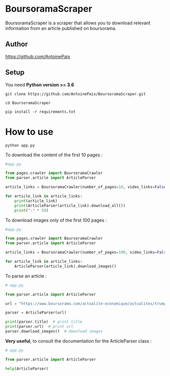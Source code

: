 # BoursoramaScraper


BoursoramaScraper is a scraper that allows you to download relevant information from an article published on boursorama.

## Author

https://github.com/AntoinePaix

## Setup

You need **Python version >= 3.6**

```
git clone https://github.com/AntoinePaix/BoursoramaScraper.git

cd BoursoramaScraper

pip install -r requirements.txt
```

# How to use

```
python app.py
```

To download the content of the first 10 pages :

```python
#app.py

from pages.crawler import BoursoramaCrawler
from parser.article import ArticleParser

article_links = BoursoramaCrawler(number_of_pages=10, video_links=False).run()

for article_link in article_links:
    print(article_link)
    print(ArticleParser(article_link).download_all())
    print("-" * 50)
```

To download images only of the first 100 pages :

```python
#app.py

from pages.crawler import BoursoramaCrawler
from parser.article import ArticleParser

article_links = BoursoramaCrawler(number_of_pages=100, video_links=False).run()

for article_link in article_links:
    ArticleParser(article_link).download_images()
```

To parse an article :

```python
# app.py

from parser.article import ArticleParser

url = "https://www.boursorama.com/actualite-economique/actualites/trump-minimise-la-menace-du-covid-19-et-l-hypothese-de-la-defaite-6759a52dc9f34afa7f065c0a0c5e689d"

parser = ArticleParser(url)

print(parser.title)  # print title
print(parser.url)  # print url
parser.download_images()  # download images
```

**Very useful**, to consult the documentation for the ArticleParser class :

```python
# app.py

from parser.article import ArticleParser

help(ArticleParser)
```